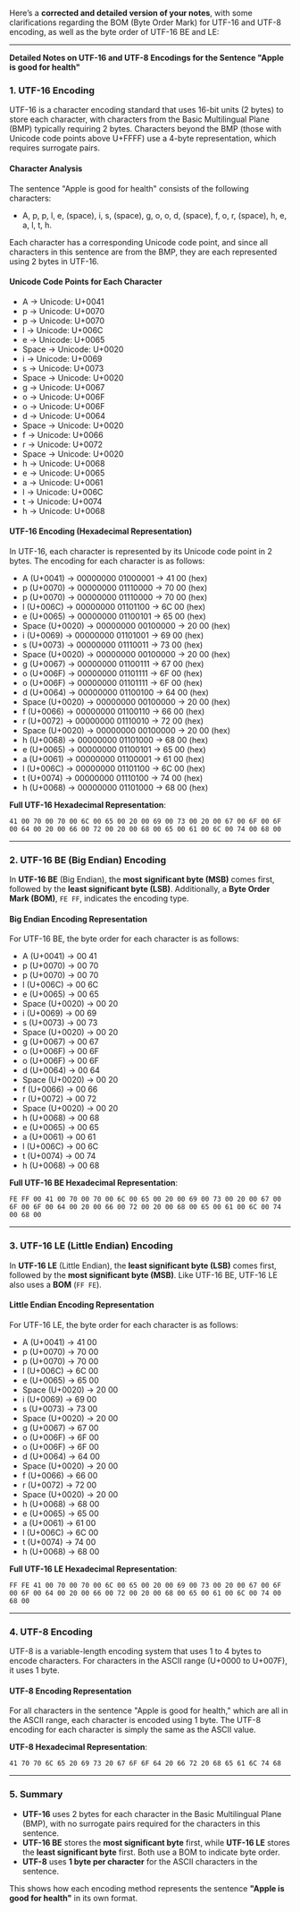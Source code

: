 Here’s a **corrected and detailed version of your notes**, with some clarifications regarding the BOM (Byte Order Mark) for UTF-16 and UTF-8 encoding, as well as the byte order of UTF-16 BE and LE:

---

**Detailed Notes on UTF-16 and UTF-8 Encodings for the Sentence "Apple is good for health"**

### 1. **UTF-16 Encoding**
UTF-16 is a character encoding standard that uses 16-bit units (2 bytes) to store each character, with characters from the Basic Multilingual Plane (BMP) typically requiring 2 bytes. Characters beyond the BMP (those with Unicode code points above U+FFFF) use a 4-byte representation, which requires surrogate pairs.

#### **Character Analysis**
The sentence "Apple is good for health" consists of the following characters:
- A, p, p, l, e, (space), i, s, (space), g, o, o, d, (space), f, o, r, (space), h, e, a, l, t, h.

Each character has a corresponding Unicode code point, and since all characters in this sentence are from the BMP, they are each represented using 2 bytes in UTF-16.

#### **Unicode Code Points for Each Character**
- A → Unicode: U+0041
- p → Unicode: U+0070
- p → Unicode: U+0070
- l → Unicode: U+006C
- e → Unicode: U+0065
- Space → Unicode: U+0020
- i → Unicode: U+0069
- s → Unicode: U+0073
- Space → Unicode: U+0020
- g → Unicode: U+0067
- o → Unicode: U+006F
- o → Unicode: U+006F
- d → Unicode: U+0064
- Space → Unicode: U+0020
- f → Unicode: U+0066
- r → Unicode: U+0072
- Space → Unicode: U+0020
- h → Unicode: U+0068
- e → Unicode: U+0065
- a → Unicode: U+0061
- l → Unicode: U+006C
- t → Unicode: U+0074
- h → Unicode: U+0068

#### **UTF-16 Encoding (Hexadecimal Representation)**
In UTF-16, each character is represented by its Unicode code point in 2 bytes. The encoding for each character is as follows:

- A (U+0041) → 00000000 01000001 → 41 00 (hex)
- p (U+0070) → 00000000 01110000 → 70 00 (hex)
- p (U+0070) → 00000000 01110000 → 70 00 (hex)
- l (U+006C) → 00000000 01101100 → 6C 00 (hex)
- e (U+0065) → 00000000 01100101 → 65 00 (hex)
- Space (U+0020) → 00000000 00100000 → 20 00 (hex)
- i (U+0069) → 00000000 01101001 → 69 00 (hex)
- s (U+0073) → 00000000 01110011 → 73 00 (hex)
- Space (U+0020) → 00000000 00100000 → 20 00 (hex)
- g (U+0067) → 00000000 01100111 → 67 00 (hex)
- o (U+006F) → 00000000 01101111 → 6F 00 (hex)
- o (U+006F) → 00000000 01101111 → 6F 00 (hex)
- d (U+0064) → 00000000 01100100 → 64 00 (hex)
- Space (U+0020) → 00000000 00100000 → 20 00 (hex)
- f (U+0066) → 00000000 01100110 → 66 00 (hex)
- r (U+0072) → 00000000 01110010 → 72 00 (hex)
- Space (U+0020) → 00000000 00100000 → 20 00 (hex)
- h (U+0068) → 00000000 01101000 → 68 00 (hex)
- e (U+0065) → 00000000 01100101 → 65 00 (hex)
- a (U+0061) → 00000000 01100001 → 61 00 (hex)
- l (U+006C) → 00000000 01101100 → 6C 00 (hex)
- t (U+0074) → 00000000 01110100 → 74 00 (hex)
- h (U+0068) → 00000000 01101000 → 68 00 (hex)

**Full UTF-16 Hexadecimal Representation**:
```
41 00 70 00 70 00 6C 00 65 00 20 00 69 00 73 00 20 00 67 00 6F 00 6F 00 64 00 20 00 66 00 72 00 20 00 68 00 65 00 61 00 6C 00 74 00 68 00
```

---

### 2. **UTF-16 BE (Big Endian) Encoding**
In **UTF-16 BE** (Big Endian), the **most significant byte (MSB)** comes first, followed by the **least significant byte (LSB)**. Additionally, a **Byte Order Mark (BOM)**, `FE FF`, indicates the encoding type.

#### **Big Endian Encoding Representation**
For UTF-16 BE, the byte order for each character is as follows:
- A (U+0041) → 00 41
- p (U+0070) → 00 70
- p (U+0070) → 00 70
- l (U+006C) → 00 6C
- e (U+0065) → 00 65
- Space (U+0020) → 00 20
- i (U+0069) → 00 69
- s (U+0073) → 00 73
- Space (U+0020) → 00 20
- g (U+0067) → 00 67
- o (U+006F) → 00 6F
- o (U+006F) → 00 6F
- d (U+0064) → 00 64
- Space (U+0020) → 00 20
- f (U+0066) → 00 66
- r (U+0072) → 00 72
- Space (U+0020) → 00 20
- h (U+0068) → 00 68
- e (U+0065) → 00 65
- a (U+0061) → 00 61
- l (U+006C) → 00 6C
- t (U+0074) → 00 74
- h (U+0068) → 00 68

**Full UTF-16 BE Hexadecimal Representation**:
```
FE FF 00 41 00 70 00 70 00 6C 00 65 00 20 00 69 00 73 00 20 00 67 00 6F 00 6F 00 64 00 20 00 66 00 72 00 20 00 68 00 65 00 61 00 6C 00 74 00 68 00
```

---

### 3. **UTF-16 LE (Little Endian) Encoding**
In **UTF-16 LE** (Little Endian), the **least significant byte (LSB)** comes first, followed by the **most significant byte (MSB)**. Like UTF-16 BE, UTF-16 LE also uses a **BOM** (`FF FE`).

#### **Little Endian Encoding Representation**
For UTF-16 LE, the byte order for each character is as follows:
- A (U+0041) → 41 00
- p (U+0070) → 70 00
- p (U+0070) → 70 00
- l (U+006C) → 6C 00
- e (U+0065) → 65 00
- Space (U+0020) → 20 00
- i (U+0069) → 69 00
- s (U+0073) → 73 00
- Space (U+0020) → 20 00
- g (U+0067) → 67 00
- o (U+006F) → 6F 00
- o (U+006F) → 6F 00
- d (U+0064) → 64 00
- Space (U+0020) → 20 00
- f (U+0066) → 66 00
- r (U+0072) → 72 00
- Space (U+0020) → 20 00
- h (U+0068) → 68 00
- e (U+0065) → 65 00
- a (U+0061) → 61 00
- l (U+006C) → 6C 00
- t (U+0074) → 74 00
- h (U+0068) → 68 00

**Full UTF-16 LE Hexadecimal Representation**:
```
FF FE 41 00 70 00 70 00 6C 00 65 00 20 00 69 00 73 00 20 00 67 00 6F 00 6F 00 64 00 20 00 66 00 72 00 20 00 68 00 65 00 61 00 6C 00 74 00 68 00
```

---

### 4. **UTF-8 Encoding**
UTF-8 is a variable-length encoding system that uses 1 to 4 bytes to encode characters. For characters in the ASCII range (U+0000 to U+007F), it uses 1 byte.

#### **UTF-8 Encoding Representation**
For all characters in the sentence "Apple is good for health," which are all in the ASCII range, each character is encoded using 1 byte. The UTF-8 encoding for each character is simply the same as the ASCII value.

**UTF-8 Hexadecimal Representation**:
```
41 70 70 6C 65 20 69 73 20 67 6F 6F 64 20 66 72 20 68 65 61 6C 74 68
```

---

### 5. **Summary**
- **UTF-16** uses 2 bytes for each character in the Basic Multilingual Plane (BMP), with no surrogate pairs required for the characters in this sentence.
- **UTF-16 BE** stores the **most significant byte** first, while **UTF-16 LE** stores the **least significant byte** first. Both use a BOM to indicate byte order.
- **UTF-8** uses **1 byte per character** for the ASCII characters in the sentence.

This shows how each encoding method represents the sentence **"Apple is good for health"** in its own format.

